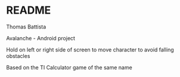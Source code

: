# README #

Thomas Battista

Avalanche - Android project

Hold on left or right side of screen to move character to avoid falling obstacles

Based on the TI Calculator game of the same name
